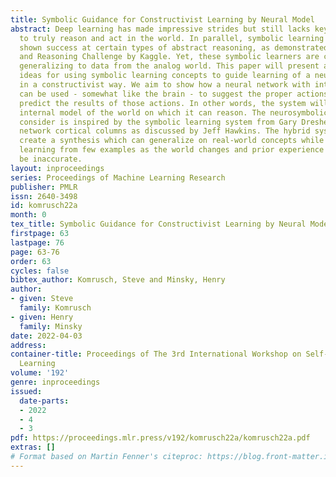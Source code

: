 ```yaml
---
title: Symbolic Guidance for Constructivist Learning by Neural Model
abstract: Deep learning has made impressive strides but still lacks key concepts necessary
  to truly reason and act in the world. In parallel, symbolic learning systems have
  shown success at certain types of abstract reasoning, as demonstrated in the Abstraction
  and Reasoning Challenge by Kaggle. Yet, these symbolic learners are challenged when
  generalizing to data from the analog world. This paper will present and evaluate
  ideas for using symbolic learning concepts to guide learning of a neural network
  in a constructivist way. We aim to show how a neural network with internal feedback
  can be used - somewhat like the brain - to suggest the proper actions to take and
  predict the results of those actions. In other words, the system will create an
  internal model of the world on which it can reason. The neurosymbolic system we
  consider is inspired by the symbolic learning system from Gary Dresher and neural
  network cortical columns as discussed by Jeff Hawkins. The hybrid system aims to
  create a synthesis which can generalize on real-world concepts while also quickly
  learning from few examples as the world changes and prior experience is found to
  be inaccurate.
layout: inproceedings
series: Proceedings of Machine Learning Research
publisher: PMLR
issn: 2640-3498
id: komrusch22a
month: 0
tex_title: Symbolic Guidance for Constructivist Learning by Neural Model
firstpage: 63
lastpage: 76
page: 63-76
order: 63
cycles: false
bibtex_author: Komrusch, Steve and Minsky, Henry
author:
- given: Steve
  family: Komrusch
- given: Henry
  family: Minsky
date: 2022-04-03
address:
container-title: Proceedings of The 3rd International Workshop on Self-Supervised
  Learning
volume: '192'
genre: inproceedings
issued:
  date-parts:
  - 2022
  - 4
  - 3
pdf: https://proceedings.mlr.press/v192/komrusch22a/komrusch22a.pdf
extras: []
# Format based on Martin Fenner's citeproc: https://blog.front-matter.io/posts/citeproc-yaml-for-bibliographies/
---
```

